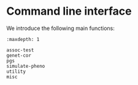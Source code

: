 # Command line interface

We introduce the following main functions:

```{toctree}
:maxdepth: 1

assoc-test
genet-cor
pgs
simulate-pheno
utility
misc
```